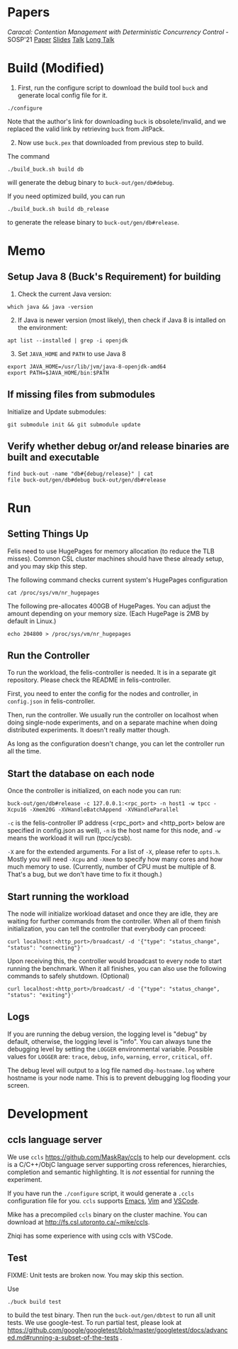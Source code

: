 # Papers

*Caracal: Contention Management with Deterministic Concurrency Control* - SOSP'21 [Paper](https://dl.acm.org/doi/10.1145/3477132.3483591) [Slides](https://docs.google.com/presentation/d/1yTEkQ7fRucArBguChkD3p_b6TOoqPdAK_rfSb7DBwog/edit?usp=sharing) [Talk](https://youtu.be/QZ8sMvck654) [Long Talk](https://youtu.be/NUWl4dSfA1c)

Build (Modified)
=====

1. First, run the configure script to download the build tool `buck` and generate local config file for it.

```
./configure
```

Note that the author's link for downloading `buck` is obsolete/invalid, and we replaced the valid link by retrieving `buck` from JitPack.

2. Now use `buck.pex` that downloaded from previous step to build.

The command

```
./build_buck.sh build db
```

will generate the debug binary to `buck-out/gen/db#debug`. 

If you need optimized build, you can run

```
./build_buck.sh build db_release
```

to generate the release binary to `buck-out/gen/db#release`.

Memo
===
Setup Java 8 (Buck's Requirement) for building
-----------------
1. Check the current Java version:
```
which java && java -version
```
2. If Java is newer version (most likely), then check if Java 8 is intalled on the environment:
```
apt list --installed | grep -i openjdk
```
3. Set `JAVA_HOME` and `PATH` to use Java 8
```
export JAVA_HOME=/usr/lib/jvm/java-8-openjdk-amd64
export PATH=$JAVA_HOME/bin:$PATH
```

If missing files from submodules
-----------------
Initialize and Update submodules:
```
git submodule init && git submodule update
```
Verify whether debug or/and release binaries are built and executable
-----------------
```
find buck-out -name "db#{debug/release}" | cat
file buck-out/gen/db#debug buck-out/gen/db#release
```

Run
===

Setting Things Up
-----------------

Felis need to use HugePages for memory allocation (to reduce
the TLB misses). Common CSL cluster machines should have these already
setup, and you may skip this step.

The following command checks current system's HugePages configuration
```
cat /proc/sys/vm/nr_hugepages
```

The following pre-allocates 400GB
of HugePages. You can adjust the amount depending on your memory
size. (Each HugePage is 2MB by default in Linux.)

```
echo 204800 > /proc/sys/vm/nr_hugepages
```

Run the Controller
----------------

To run the workload, the felis-controller is needed. It is in a separate
git repository. Please check the README in felis-controller.

First, you need to enter the config for the nodes and controller, in
`config.json` in felis-controller.

Then, run the controller. We usually run the controller on localhost
when doing single-node experiments, and on a separate machine when
doing distributed experiments. It doesn't really matter though.

As long as the configuration doesn't change, you can let the controller
run all the time.

Start the database on each node
-------------------------------

Once the controller is initialized, on each node you can run:

```
buck-out/gen/db#release -c 127.0.0.1:<rpc_port> -n host1 -w tpcc -Xcpu16 -Xmem20G -XVHandleBatchAppend -XVHandleParallel
```

`-c` is the felis-controller IP address (<rpc_port> and <http_port>
below are specified in config.json as well), `-n` is the host name for
this node, and `-w` means the workload it will run (tpcc/ycsb).

`-X` are for the extended arguments. For a list of `-X`, please refer
to `opts.h`. Mostly you will need `-Xcpu` and `-Xmem` to specify how
many cores and how much memory to use. (Currently, number of CPU must
be multiple of 8. That's a bug, but we don't have time to fix it
though.)

Start running the workload
--------------------------

The node will initialize workload dataset and once they are idle, they
are waiting for further commands from the controller. When all of them
finish initialization, you can tell the controller that everybody can
proceed:

```
curl localhost:<http_port>/broadcast/ -d '{"type": "status_change", "status": "connecting"}'
```

Upon receiving this, the controller would broadcast to every node to
start running the benchmark. When it all finishes, you can also use the
following commands to safely shutdown. (Optional)

```
curl localhost:<http_port>/broadcast/ -d '{"type": "status_change", "status": "exiting"}'
```

Logs
----

If you are running the debug version, the logging level is "debug" by
default, otherwise, the logging level is "info". You can always tune
the debugging level by setting the `LOGGER` environmental
variable. Possible values for `LOGGER` are: `trace`, `debug`, `info`,
`warning`, `error`, `critical`, `off`.

The debug level will output to a log file named `dbg-hostname.log`
where hostname is your node name. This is to prevent debugging log
flooding your screen.


Development
===========

ccls language server
--------------------

We use `ccls` <https://github.com/MaskRay/ccls> to help our development.
ccls is a C/C++/ObjC language server supporting cross references,
hierarchies, completion and semantic highlighting. It is *not* essential
for running the experiment.

If you have run the `./configure` script, it would generate a `.ccls`
configuration file for you. `ccls` supports
[Emacs](https://github.com/MaskRay/ccls/wiki/lsp-mode),
[Vim](https://github.com/MaskRay/ccls/wiki/vim-lsp) and
[VSCode](https://github.com/MaskRay/ccls/wiki/Visual-Studio-Code).

Mike has a precompiled `ccls` binary on the cluster machine. You can
download at <http://fs.csl.utoronto.ca/~mike/ccls>.

Zhiqi has some experience with using ccls with VSCode.


Test
----

FIXME: Unit tests are broken now. You may skip this section.

Use

```
./buck build test
```

to build the test binary. Then run the `buck-out/gen/dbtest` to run
all unit tests. We use google-test. To run partial test, please look
at
https://github.com/google/googletest/blob/master/googletest/docs/advanced.md#running-a-subset-of-the-tests
.
